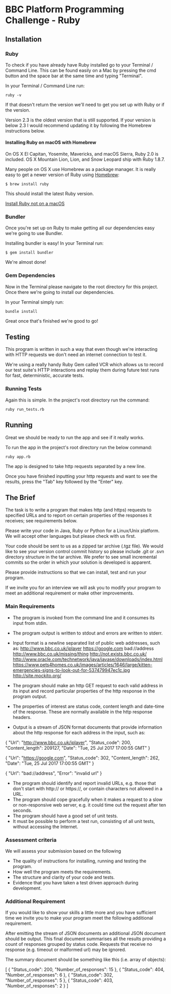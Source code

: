 # BBC Platform Programming Challenge - Ruby

## Installation

### Ruby
To check if you have already have Ruby installed go to your Terminal / Command Line.
This can be found easily on a Mac by pressing the cmd button and the space bar at the same time and typing "Terminal".

In your Terminal / Command Line run:

```
ruby -v
```

If that doesn't return the version we'll need to get you set up with Ruby or if the version.

Version 2.3 is the oldest version that is still supported. If your version is below 2.3 I would recommend updating it by following the Homebrew instructions below. 

#### Installing Ruby on macOS with Homebrew
On OS X El Capitan, Yosemite, Mavericks, and macOS Sierra, Ruby 2.0 is included. OS X Mountain Lion, Lion, and Snow Leopard ship with Ruby 1.8.7.

Many people on OS X use Homebrew as a package manager. It is really easy to get a newer version of Ruby using [Homebrew](https://brew.sh/):

```
$ brew install ruby
```

This should install the latest Ruby version.

[Install Ruby not on a macOS](https://www.ruby-lang.org/en/documentation/installation/)

### Bundler
Once you're set up on Ruby to make getting all our dependencies easy we're going to use Bundler.

Installing bundler is easy! In your Terminal run: 

```
$ gem install bundler
```

We're almost done!

### Gem Dependencies
Now in the Terminal please navigate to the root directory for this project. Once there we're going to install our dependencies.

In your Terminal simply run:

```
bundle install
```

Great once that's finished we're good to go!

## Testing
This program is written in such a way that even though we're interacting with HTTP requests we don't need an internet connection to test it. 

We're using a really handy Ruby Gem called VCR which allows us to record our test suite's HTTP interactions and replay them during future test runs for fast, deterministic, accurate tests.

### Running Tests

Again this is simple. In the project's root directory run the command:

```
ruby run_tests.rb
```

## Running
Great we should be ready to run the app and see if it really works.

To run the app in the project's root directory run the below command:

```
ruby app.rb
```

The app is designed to take http requests separated by a new line.

Once you have finished inputting your http requests and want to see the results, press the "Tab" key followed by the "Enter" key.

## The Brief

The task is to write a program that makes http (and https) requests to specified URLs and to report on certain properties of the responses it receives; see requirements below. 

Please write your code in Java, Ruby or Python for a Linux/Unix platform. We will accept other languages but please check with us first. 

Your code should be sent to us as a zipped tar archive (.tgz file). We would like to see your version control commit history so please include .git or .svn directory structure in the tar archive. We prefer to see small incremental commits so the order in which your solution is developed is apparent. 

Please provide instructions so that we can install, test and run your program. 

If we invite you for an interview we will ask you to modify your program to meet an additional requirement or make other improvements. 

### Main Requirements 
* The program is invoked from the command line and it consumes its input from stdin. 
* The program output is written to stdout and errors are written to stderr. 
* Input format is a newline separated list of public web addresses, such as:
http://www.bbc.co.uk/iplayer 
https://google.com bad://address 
http://www.bbc.co.uk/missing/thing 
http://not.exists.bbc.co.uk/ 
http://www.oracle.com/technetwork/java/javase/downloads/index.html 
https://www.pets4homes.co.uk/images/articles/1646/large/kitten-emergencies-signs-to-look-out-for-537479947ec1c.jpg 
http://site.mockito.org/ 

* The program should make an http GET request to each valid address in its input and record particular properties of the http response in the program output. 
* The properties of interest are status code, content length and date-time of the response. These are normally available in the http response headers.
* Output is a stream of JSON format documents that provide information about the http response for each address in the input, such as: 

{ 
"Url": "http://www.bbc.co.uk/iplayer", 
"Status_code": 200, 
"Content_length": 209127, 
"Date": "Tue, 25 Jul 2017 17:00:55 GMT" 
} 

{ 
"Url": "https://google.com", 
"Status_code": 302, 
"Content_length": 262, 
"Date": "Tue, 25 Jul 2017 17:00:55 GMT" 
} 

{ 
"Url": "bad://address", 
"Error": "invalid url" 
}

*  The program should identify and report invalid URLs, e.g. those that don't start with http:// or https://, or contain characters not allowed in a URL. 
* The program should cope gracefully when it makes a request to a slow or non-responsive web server, e.g. it could time out the request after ten seconds. 
* The program should have a good set of unit tests. 
* It must be possible to perform a test run, consisting of all unit tests, without accessing the Internet. 


### Assessment criteria 
We will assess your submission based on the following 
* The quality of instructions for installing, running and testing the program. 
* How well the program meets the requirements. 
* The structure and clarity of your code and tests. 
* Evidence that you have taken a test driven approach during development. 

### Additional Requirement 
If you would like to show your skills a little more and you have sufficient time we invite you to make your program meet the following additional requirement. 

After emitting the stream of JSON documents an additional JSON document should be output. This final document summarises all the results providing a count of responses grouped by status code. Requests that receive no response (e.g. timeout or malformed url) may be ignored. 

The summary document should be something like this (i.e. array of objects): 

[ 
{ 
"Status_code": 200, 
"Number_of_responses": 15 
}, 
{ 
"Status_code": 404, 
"Number_of_responses": 6 
}, 
{ 
"Status_code": 302, 
"Number_of_responses": 5 
}, 
{ 
"Status_code": 403, 
"Number_of_responses": 2 
} 
]

